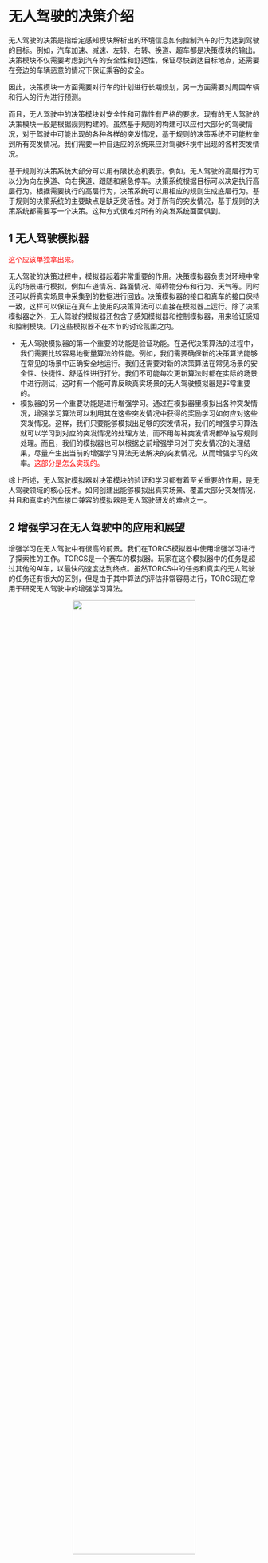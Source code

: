 
# 无人驾驶的决策介绍


无人驾驶的决策是指给定感知模块解析出的环境信息如何控制汽车的行为达到驾驶的目标。例如，汽车加速、减速、左转、右转、换道、超车都是决策模块的输出。决策模块不仅需要考虑到汽车的安全性和舒适性，保证尽快到达目标地点，还需要在旁边的车辆恶意的情况下保证乘客的安全。

因此，决策模块一方面需要对行车的计划进行长期规划，另一方面需要对周围车辆和行人的行为进行预测。

而且，无人驾驶中的决策模块对安全性和可靠性有严格的要求。现有的无人驾驶的决策模块一般是根据规则构建的。虽然基于规则的构建可以应付大部分的驾驶情况，对于驾驶中可能出现的各种各样的突发情况，基于规则的决策系统不可能枚举到所有突发情况。我们需要一种自适应的系统来应对驾驶环境中出现的各种突发情况。

基于规则的决策系统大部分可以用有限状态机表示。例如，无人驾驶的高层行为可以分为向左换道、向右换道、跟随和紧急停车。决策系统根据目标可以决定执行高层行为。根据需要执行的高层行为，决策系统可以用相应的规则生成底层行为。基于规则的决策系统的主要缺点是缺乏灵活性。对于所有的突发情况，基于规则的决策系统都需要写一个决策。这种方式很难对所有的突发系统面面俱到。

## 1 无人驾驶模拟器


<span style="color:red;">这个应该单独拿出来。</span>

无人驾驶的决策过程中，模拟器起着非常重要的作用。决策模拟器负责对环境中常见的场景进行模拟，例如车道情况、路面情况、障碍物分布和行为、天气等。同时还可以将真实场景中采集到的数据进行回放。决策模拟器的接口和真车的接口保持一致，这样可以保证在真车上使用的决策算法可以直接在模拟器上运行。除了决策模拟器之外，无人驾驶的模拟器还包含了感知模拟器和控制模拟器，用来验证感知和控制模块。[7]这些模拟器不在本节的讨论氛围之内。

- 无人驾驶模拟器的第一个重要的功能是验证功能。在迭代决策算法的过程中，我们需要比较容易地衡量算法的性能。例如，我们需要确保新的决策算法能够在常见的场景中正确安全地运行。我们还需要对新的决策算法在常见场景的安全性、快捷性、舒适性进行打分。我们不可能每次更新算法时都在实际的场景中进行测试，这时有一个能可靠反映真实场景的无人驾驶模拟器是非常重要的。
- 模拟器的另一个重要功能是进行增强学习。通过在模拟器里模拟出各种突发情况，增强学习算法可以利用其在这些突发情况中获得的奖励学习如何应对这些突发情况。这样，我们只要能够模拟出足够的突发情况，我们的增强学习算法就可以学习到对应的突发情况的处理方法，而不用每种突发情况都单独写规则处理。而且，我们的模拟器也可以根据之前增强学习对于突发情况的处理结果，尽量产生出当前的增强学习算法无法解决的突发情况，从而增强学习的效率。<span style="color:red;">这部分是怎么实现的。</span>

综上所述，无人驾驶模拟器对决策模块的验证和学习都有着至关重要的作用，是无人驾驶领域的核心技术。如何创建出能够模拟出真实场景、覆盖大部分突发情况，并且和真实的汽车接口兼容的模拟器是无人驾驶研发的难点之一。

## 2 增强学习在无人驾驶中的应用和展望

增强学习在无人驾驶中有很高的前景。我们在TORCS模拟器中使用增强学习进行了探索性的工作。TORCS是一个赛车的模拟器。玩家在这个模拟器中的任务是超过其他的AI车，以最快的速度达到终点。虽然TORCS中的任务和真实的无人驾驶的任务还有很大的区别，但是由于其中算法的评估非常容易进行，TORCS现在常用于研究无人驾驶中的增强学习算法。

<p align="center">
    <img width="70%" height="70%" src="http://images.iterate.site/blog/image/20200209/Q4OP9duB91n5.png?imageslim">
</p>


TORCS模拟器的截图如图所示。增强学习算法一般可以以前方和后方看到的图像作为输入，也可以以环境的状态作为输入（例如自己的速度、离赛道边缘的距离和跟其他车的距离）。

我们这里使用了环境的状态作为输入，使用Deep Q-Learning作为学习算法学习。环境的奖励定义为在单位时刻车辆沿跑道的前进距离。另外，如果车出了跑道或者和其他车辆相撞，会得到额外的惩罚。环境的状态包括了车辆的速度、加速度、离跑道的左右边缘的距离、和跑道的切线的夹角、在各个方向上最近的车的距离等。车的行为包括向上换挡、向下换挡、加速、减速、向左打方向盘、向右打方向盘等。

与普通的Deep Q-Learning相比，我们做了以下改进。首先，我们使用了多步的TD算法进行更新。多步的TD算法能够比单步的算法每次学习时看到更多的执行步数，因此也能够更快地收敛。其次，我们使用了Actor-Critic的架构。Actor-Critic将算法的策略函数和值函数分别用两个网络表示，这样的表示有两个优点。

- （1）策略函数可以使用监督学习的方式进行初始化学习。
- （2）在环境比较复杂时，学习值函数非常困难。把策略函数和值函数分开学习可以降低策略函数学习的难度。

使用了改进后的Deep Q-Learning算法，我们学习到的策略在TORCS中可以实现沿跑道行走、换道、超车等行为。基本达到TORCS环境中的基本驾驶的需要。Google DeepMind直接使用图像作为输入，也获得了很好的效果，但是训练的过程要慢很多。

现有的增强学习算法在无人驾驶的模拟环境中获得了很有希望的结果，但是可以看到，如果需要增强学习真正能够在无人驾驶的场景下应用，增强学习算法还需要有很多改进。

- 第一个改进方向是增强学习的自适应能力。现有的增强学习算法在环境的性质发生改变时，需要试错很多次才能学习到正确的行为。而人在环境发生改变的情况下，只需要很少的试错就可以学习到正确的行为。如何只用非常少量的样本学习到正确的行为是增强学习能够实用的重要条件。<span style="color:red;">为啥只需要很少的样本呢？因为有别的一些信息进行补充。比如说别人的经历，一些文字说明，一些语音教导等等。</span>
- 第二个重要的改进方向是模型的可解释性。现在的增强学习中的策略函数和值函数都是由深度神经网络表示的。深度神经网络的可解释性比较差。由于可解释性差，在实际使用中出了问题很难找到问题的原因，也比较难排查。在无人驾驶这种人命关天的任务中，无法找到问题的原因是完全无法接受的。
- 第三个重要的改进方向是推理和想象的能力。很多时候，人在学习的过程中不需要有一定的推理和想象的能力。例如，在驾驶时，人们不用自己真正尝试，也知道危险的行为会带来毁灭性的后果，这是因为人类对这个世界有一个足够好的模型来推理和想象出相应行为可能会发生的后果。这种能力不仅对增强学习算法在存在危险行为环境中的表现非常重要，在安全的环境中也可以大大加快算法收敛的速度。

只有在这些方向做出了实质性的突破，增强学习才能真正使用到无人驾驶或者是机器人这种重要的任务场景中。希望更多的有志之士能够投身于增强学习的研究，为人工智能的发展贡献出自己的力量。

